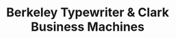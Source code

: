 ---
title: "Berkeley Typewriter & Clark Business Machines"
url: /berkeley/berkeley-typewriter-and-clark-business-machines/
shop: shop
---